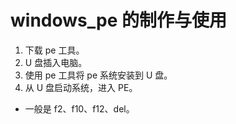 # windows_pe 的制作与使用

1. 下载 pe 工具。
2. U 盘插入电脑。
3. 使用 pe 工具将 pe 系统安装到 U 盘。
4. 从 U 盘启动系统，进入 PE。
  - 一般是 f2、f10、f12、del。














